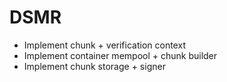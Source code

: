 # DSMR

- Implement chunk + verification context
- Implement container mempool + chunk builder
- Implement chunk storage + signer